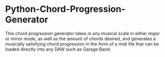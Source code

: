 # Python-Chord-Progression-Generator
This chord progression generator takes in any musical scale in either major or minor mode, as well as the amount of chords desired, and generates a musically satisfying chord progression in the form of a midi file that can be loaded directly into any DAW such as Garage Band.
